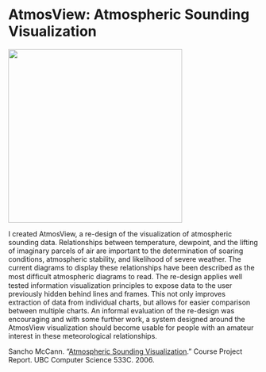 # AtmosView: Atmospheric Sounding Visualization

<img src="http://sanchom.github.io/assets/Screen-shot-2011-08-07-at-9.22.51-AM.png" width="350" />

I created AtmosView, a re-design of the visualization of atmospheric sounding data. Relationships between temperature, dewpoint, and the lifting of imaginary parcels of air are important to the determination of soaring conditions, atmospheric stability, and likelihood of severe weather. The current diagrams to display these relationships have been described as the most difﬁcult atmospheric diagrams to read. The re-design applies well tested information visualization principles to expose data to the user previously hidden behind lines and frames. This not only improves extraction of data from individual charts, but allows for easier comparison between multiple charts. An informal evaluation of the re-design was encouraging and with some further work, a system designed around the AtmosView visualization should become usable for people with an amateur interest in these meteorological relationships.

Sancho McCann. “[Atmospheric Sounding Visualization](http://sanchom.github.io/assets/McCann-AtmosView.pdf).” Course Project Report. UBC Computer Science 533C. 2006.
